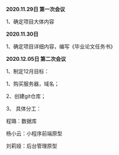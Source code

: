 **2020.11.29日 第一次会议**

1、确定项目大体内容

 

**2020.11.30日**

1、确定项目详细内容，编写《毕业论文任务书》

 

**2020.12.05日 第二次会议**

1、制定12月目标：

1、购买服务器，域名；

2、创建git仓库；

3、  具体分工：

程璐：数据库
    
杨小云：小程序前端原型

刘莉娅：后台管理原型
